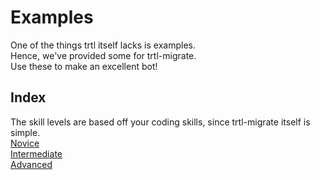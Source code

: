 # Examples
One of the things trtl itself lacks is examples.<br>
Hence, we've provided some for trtl-migrate.<br>
Use these to make an excellent bot!

## Index
The skill levels are based off your coding skills, since trtl-migrate itself is simple.<br>
[Novice](https://github.com/VillainsRule4000/trtl-migrate/blob/main/examples/novice.js)<br>
[Intermediate](https://github.com/VillainsRule4000/trtl-migrate/blob/main/examples/intermediate.js)<br>
[Advanced](https://github.com/VillainsRule4000/trtl-migrate/blob/main/examples/advanced.js)